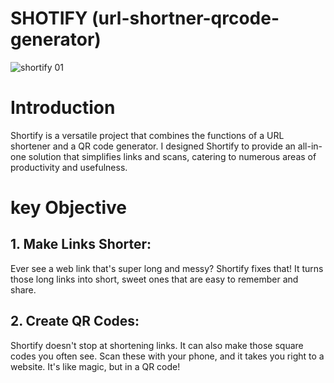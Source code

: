 ﻿# SHOTIFY (url-shortner-qrcode-generator)
![shortify 01](https://github.com/jovination/shortify_url-shortner/assets/79380563/40704277-078d-44c2-ab42-750e3e5bbf04)
<h1>Introduction</h1>
<p>Shortify is a versatile project that combines the functions of a URL shortener and a QR code generator. I designed Shortify to provide an all-in-one solution that simplifies links and scans, catering to numerous areas of productivity and usefulness.</p>
<h1>key Objective</h1>
<h2>1. Make Links Shorter:</h2>
<p>Ever see a web link that's super long and messy? Shortify fixes that! It turns those long links into short, sweet ones that are easy to remember and share.</p>
<h2>2. Create QR Codes:</h2>
<p>Shortify doesn't stop at shortening links. It can also make those square codes you often see. Scan these with your phone, and it takes you right to a website. It's like magic, but in a QR code!</p>
